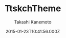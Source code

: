 ---
title: TtskchTheme
github: 'https://github.com/ttskch/jekyll-ttskch-theme'
demo: 'https://ttskch.github.io/jekyll-ttskch-theme/'
author: Takashi Kanemoto
ssg:
  - Jekyll
cms:
  - No Cms
date: 2015-01-23T10:41:56.000Z
github_branch: master
description: A simple and customizable theme for Jekyll.
stale: true
---